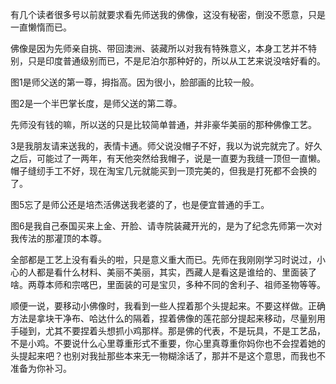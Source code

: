 有几个读者很多号以前就要求看先师送我的佛像，这没有秘密，倒没不愿意，只是一直懒惰而已。

佛像是因为先师亲自挑、带回澳洲、装藏所以对我有特殊意义，本身工艺并不特别，只是印度普通级别而已，不是尼泊尔那种好的，所以从工艺来说没啥好看的。

图1是师父送的第一尊，拇指高。因为很小，脸部画的比较一般。

图2是一个半巴掌长度，是师父送的第二尊。

先师没有钱的嘛，所以送的只是比较简单普通，并非豪华美丽的那种佛像工艺。

3是我朋友请来送我的，表情卡通。师父说没帽子不好，我以为说完就完了。好久之后，可能过了一两年，有天他突然给我帽子，说是一直要为我缝一顶但一直懒。帽子缝纫手工不好，现在淘宝几元就能买到一顶完美的，但我是打死都不会换的了。

图5忘了是师公还是培杰活佛送我老婆的了，也是便宜普通的手工。

图6是我自己泰国买来上金、开脸、请寺院装藏开光的，是为了纪念先师第一次对我传法的那灌顶的本尊。

全部都是工艺上没有看头的啦，只是意义重大而已。先师在我刚刚学习时说过，小心的人都是看什么材料、美丽不美丽，其实，西藏人是看这是谁给的、里面装了啥。两尊本师和宗喀巴，里面装的可是宝贝，多种不同的舍利子、祖师圣物等等。

顺便一说，要移动小佛像时，我看到一些人捏着那个头提起来。不要这样做。正确方法是拿块干净布、哈达什么的隔着，捏着佛像的莲花部分提起来移动，尽量别用手碰到，尤其不要捏着头想抓小鸡那样。那是佛的代表，不是玩具，不是工艺品，不是小鸡。不要说什么心里尊重形式不重要，你心里真尊重你妈你也不会捏着她的头提起来吧？也别对我扯那些本来无一物糊涂话了，那并不是这个意思，而我也不准备为你补习。
